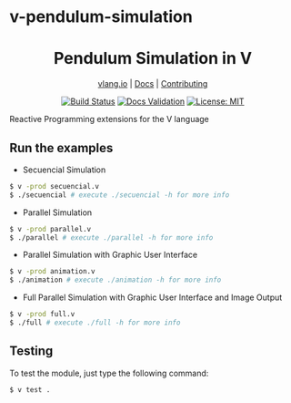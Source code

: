 # v-pendulum-simulation

<div align="center">
<h1>Pendulum Simulation in V</h1>

[vlang.io](https://vlang.io) |
[Docs](https://ulises-jeremias.github.io/v-pendulum-simulation) |
[Contributing](https://github.com/ulises-jeremias/v-pendulum-simulation/blob/main/CONTRIBUTING.md)

</div>
<div align="center">

[![Build Status][workflowbadge]][workflowurl]
[![Docs Validation][validatedocsbadge]][validatedocsurl]
[![License: MIT][licensebadge]][licenseurl]

</div>

Reactive Programming extensions for the V language

## Run the examples

- Secuencial Simulation

```sh
$ v -prod secuencial.v
$ ./secuencial # execute ./secuencial -h for more info
```

- Parallel Simulation

```sh
$ v -prod parallel.v
$ ./parallel # execute ./parallel -h for more info
```

- Parallel Simulation with Graphic User Interface

```sh
$ v -prod animation.v
$ ./animation # execute ./animation -h for more info
```

- Full Parallel Simulation with Graphic User Interface and Image Output

```sh
$ v -prod full.v
$ ./full # execute ./full -h for more info
```

## Testing

To test the module, just type the following command:

```sh
$ v test .
```

[workflowbadge]: https://github.com/ulises-jeremias/v-pendulum-simulation/workflows/Build%20and%20Test%20with%20deps/badge.svg
[validatedocsbadge]: https://github.com/ulises-jeremias/v-pendulum-simulation/workflows/Validate%20Docs/badge.svg
[licensebadge]: https://img.shields.io/badge/License-MIT-blue.svg
[workflowurl]: https://github.com/ulises-jeremias/v-pendulum-simulation/commits/main
[validatedocsurl]: https://github.com/ulises-jeremias/v-pendulum-simulation/commits/main
[licenseurl]: https://github.com/ulises-jeremias/v-pendulum-simulation/blob/main/LICENSE
